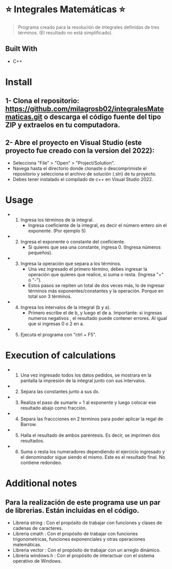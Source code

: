# ⭐️ Integrales Matemáticas ⭐️

 > Programa creado para la resolución de integrales definidas de tres términos. (El resultado no está simplificado).

## Built With
- C++

# Install
## 1- Clona el repositorio: https://github.com/milagrosb02/integralesMatematicas.git o descarga el código fuente del tipo ZIP y extraelos en tu computadora.
## 2- Abre el proyecto en Visual Studio (este proyecto fue creado con la version del 2022):
- Selecciona "File" > "Open" > "Project/Solution".
- Navega hasta el directorio donde clonaste o descomprimiste el repositorio y selecciona el archivo de solución (.sln) de tu proyecto.
- Debes tener instalado el compilado de c++ en Visual Studio 2022.


# Usage
- 1. Ingresa los términos de la integral.
     - Ingresa coeficiente de la integral, es decir el número entero sin el exponente. (Por ejemplo 5)
- 2. Ingresa el exponente o constante del coeficiente.
     - Si quieres que sea una constante, ingresa 0. (Ingresa números pequeños).
- 3. Ingresa la operación que separa a los términos.
     - Una vez ingresado el primero término, debes ingresar la operación que quieres que realice, si suma o resta. (Ingresa "+" o "-").
     - Estos pasos se repiten un total de dos veces más, lo de ingresar términos más exponentes/constantes y la operación. Porque en total son 3 términos.
- 4. Ingresa los intervalos de la integral (b y a).
     - Primero escribe el de b, y luego el de a. Importante: si ingresas numeros negativos , el resultado puede contener errores. Al igual que si ingresas 0 o 2 en a.
- 5. Ejecuta el programa con "ctrl + F5".

# Execution of calculations 
- 1. Una vez ingresado todos los datos pedidos, se mostrara en la pantalla la impresión de la integral junto con sus intervalos.
- 2. Separa las constantes junto a sus dx.
- 3. Realiza el paso de sumarle + 1 al exponente y luego colocar ese resultado abajo como fracción.
- 4. Separa las fraccciones en 2 terminos para poder aplicar la regal de Barrow.
- 5. Halla el resultado de ambos paréntesis. Es decir, se imprimen dos resultados.
- 6. Suma o resta los numeradores dependiendo el ejercicio ingresado y el denominador sigue siendo el mismo. Este es el resultado final. No contiene redondeo.


# Additional notes
## Para la realización de este programa use un par de librerias. Están incluidas en el código.
- Libreria string : Con el propósito de trabajar con funciones y clases de cadenas de caracteres.
- Libreria cmath : Con el propósito de trabajar con funciones trigonometricas, funciones exponenciales y otras operaciones matemáticas.
- Libreria vector : Con el propósito de trabajar con un arreglo dinámico.
- Libreria windows.h : Con el propósito de interactuar con el sistema operativo de Windows.
  
